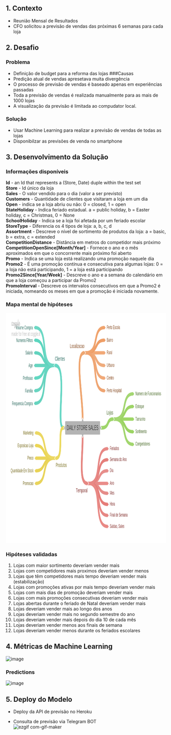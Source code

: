 ## 1. Contexto
- Reunião Mensal de Resultados
- CFO solicitou a previsão de vendas das próximas 6 semanas para cada loja
## 2. Desafio
### Problema
- Definição de budget para a reforma das lojas
###Causas
- Predição atual de vendas apresetava muita divergência
- O processo de previsão de vendas é baseado apenas em experiências passadas
- Toda a previsão de vendas é realizada manualmente para as mais de 1000 lojas
- A visualização da previsão é limitada ao compudator local.
### Solução
- Usar Machine Learning para realizar a previsão de vendas de todas as lojas
- Disponibilzar as previsões de venda no smartphone

## 3. Desenvolvimento da Solução

### Informações disponíveis

<strong>Id</strong> - an Id that represents a (Store, Date) duple within the test set <br>
<strong>Store</strong> - Id único da loja <br>
<strong>Sales</strong> - O valor vendido para o dia (valor a ser previsto) <br>
<strong>Customers</strong> - Quantidade de clientes que visitaram a loja em um dia <br>
<strong>Open</strong> - indica se a loja abriu ou não: 0 = closed, 1 = open <br>
<strong>StateHoliday</strong> - Indica feriado estadual.  a = public holiday, b = Easter holiday, c = Christmas, 0 = None <br>
<strong>SchoolHoliday</strong> - Indica se a loja foi afetada por um feriado escolar <br>
<strong>StoreType</strong> - Diferencia os 4 tipos de loja: a, b, c, d <br>
<strong>Assortment</strong> - Descreve o nível de sortimento de produtos da loja: a = basic, b = extra, c = extended <br>
<strong>CompetitionDistance</strong> - Distância em metros do competidor mais próximo <br>
<strong>CompetitionOpenSince[Month/Year]</strong> - Fornece o ano e o mês aproximados em que o concorrente mais próximo foi aberto <br>
<strong>Promo</strong> - Indica se uma loja está realizando uma promoção naquele dia <br>
<strong>Promo2</strong> - É uma promoção contínua e consecutiva para algumas lojas: 0 = a loja não está participando, 1 = a loja está participando <br>
<strong>Promo2Since[Year/Week]</strong> - Descreve o ano e a semana do calendário em que a loja começou a participar da Promo2 <br>
<strong>PromoInterval</strong> - Descreve os intervalos consecutivos em que a Promo2 é iniciada, nomeando os meses em que a promoção é iniciada novamente. <br>

### Mapa mental de hipóteses
<img src="/img/MindMapHypothesis.png" alt="Hypothesis" style="height: 720px; width:1366px;"/>

### Hipóteses validadas

1. Lojas com maior sortimento deveriam vender mais
2. Lojas com competidores mais proximos deveriam vender menos
3. Lojas que têm competidores mais tempo deveriam vender mais (estabilização)
4. Lojas com promoções ativas por mais tempo deveriam vender mais
5. Lojas com mais dias de promoção deveriam vender mais
6. Lojas com mais promoções consecutivas deveriam vender mais
7. Lojas abertas durante o feriado de Natal deveriam vender mais
8. Lojas deveriam vender mais ao longo dos anos
9. Lojas deveriam vender mais no segundo semestre do ano
10. Lojas deveriam vender mais depois do dia 10 de cada mês
11. Lojas deveriam vender menos aos finais de semana
12. Lojas deveriam vender menos durante os feriados escolares

## 4. Métricas de Machine Learning 

![image](https://user-images.githubusercontent.com/64989931/155896420-9d2bbcd2-beb1-4035-a874-b85e62253bf0.png)

### Predictions 
![image](https://user-images.githubusercontent.com/64989931/155896416-2b2f95e9-a21a-4065-9160-22056720bc04.png)


## 5. Deploy do Modelo
- Deploy da API de previsão no Heroku 

- Consulta de previsão via Telegram BOT <br>
![ezgif com-gif-maker](https://user-images.githubusercontent.com/64989931/155896886-018fccfe-2258-4493-a62d-36a837fd5747.gif)

